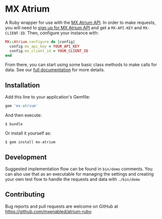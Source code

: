 # MX Atrium

A Ruby wrapper for use with the [MX Atrium API](https://atrium.mx.com). In order to make requests, you will need to [sign up for MX Atrium API](https://atrium.mx.com/developers/sign_up) and get a `MX-API-KEY` and `MX-CLIENT-ID`. Then, configure your instance with:
```ruby
MX::Atrium.configure do |config|
  config.mx_api_key = YOUR_API_KEY
  config.mx_client_id = YOUR_CLIENT_ID
end
```

From there, you can start using some basic class methods to make calls for data. See our [full documentation](https://atrium.mx.com/documentation) for more details.

## Installation

Add this line to your application's Gemfile:

```ruby
gem 'mx-atrium'
```

And then execute:

    $ bundle

Or install it yourself as:

    $ gem install mx-atrium 

## Development

Suggested implementation flow can be found in `bin/demo` comments. You can also use that as an executable for managing the settings and creating your own test flow to handle the requests and data with `./bin/demo`

## Contributing

Bug reports and pull requests are welcome on GitHub at https://github.com/mxenabled/atrium-ruby.
